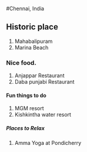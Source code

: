 #Chennai, India

## Historic place
  1. Mahabalipuram
  2. Marina Beach

### Nice food.
  1. Anjappar Restaurant
  2. Daba punjabi Restaurant

#### Fun things to do
  1. MGM resort
  2. Kishkintha water resort

##### Places to Relax
  1. Amma Yoga at Pondicherry
